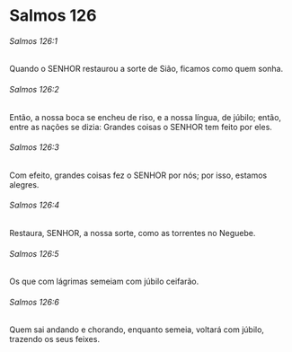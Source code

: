 # Salmos 126

###### Salmos 126:1

Quando o SENHOR restaurou a sorte de Sião, ficamos como quem sonha.

###### Salmos 126:2

Então, a nossa boca se encheu de riso, e a nossa língua, de júbilo; então, entre as nações se dizia: Grandes coisas o SENHOR tem feito por eles.

###### Salmos 126:3

Com efeito, grandes coisas fez o SENHOR por nós; por isso, estamos alegres.

###### Salmos 126:4

Restaura, SENHOR, a nossa sorte, como as torrentes no Neguebe.

###### Salmos 126:5

Os que com lágrimas semeiam com júbilo ceifarão.

###### Salmos 126:6

Quem sai andando e chorando, enquanto semeia, voltará com júbilo, trazendo os seus feixes.


